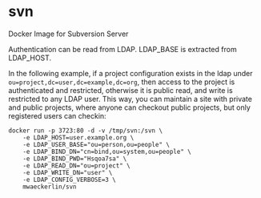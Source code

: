 # svn
Docker Image for Subversion Server

Authentication can be read from LDAP. LDAP_BASE is extracted from LDAP_HOST.

In the following example, if a project configuration exists in the ldap under `ou=project,dc=user,dc=example,dc=org`, then access to the project is authenticated and restricted, otherwise it is public read, and write is restricted to any LDAP user. This way, you can maintain a site with private and public projects, where anyone can checkout public projects, but only registered users can checkin:

    docker run -p 3723:80 -d -v /tmp/svn:/svn \
        -e LDAP_HOST=user.example.org \
        -e LDAP_USER_BASE="ou=person,ou=people" \
        -e LDAP_BIND_DN="cn=bind,ou=system,ou=people" \
        -e LDAP_BIND_PWD="Hsqoa7sa" \
        -e LDAP_READ_DN="ou=project" \
        -e LDAP_WRITE_DN="user" \
        -e LDAP_CONFIG_VERBOSE=3 \
        mwaeckerlin/svn
